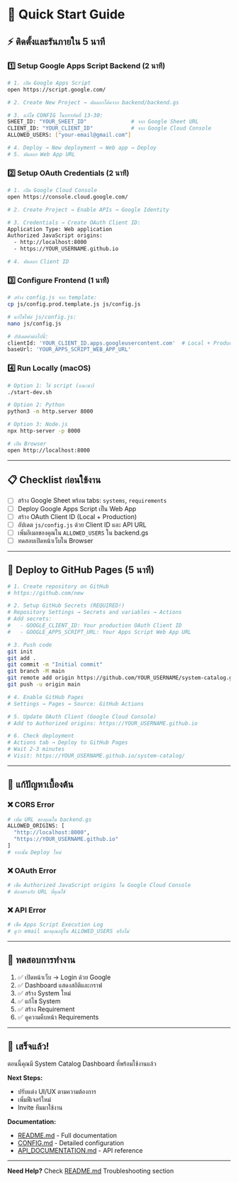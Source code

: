 # 🚀 Quick Start Guide

## ⚡ ติดตั้งและรันภายใน 5 นาที

### 1️⃣ Setup Google Apps Script Backend (2 นาที)

```bash
# 1. เปิด Google Apps Script
open https://script.google.com/

# 2. Create New Project → คัดลอกโค้ดจาก backend/backend.gs

# 3. แก้ไข CONFIG ในบรรทัดที่ 13-30:
SHEET_ID: "YOUR_SHEET_ID"              # จาก Google Sheet URL
CLIENT_ID: "YOUR_CLIENT_ID"            # จาก Google Cloud Console
ALLOWED_USERS: ["your-email@gmail.com"]

# 4. Deploy → New deployment → Web app → Deploy
# 5. คัดลอก Web App URL
```

### 2️⃣ Setup OAuth Credentials (2 นาที)

```bash
# 1. เปิด Google Cloud Console
open https://console.cloud.google.com/

# 2. Create Project → Enable APIs → Google Identity

# 3. Credentials → Create OAuth Client ID:
Application Type: Web application
Authorized JavaScript origins:
  - http://localhost:8000
  - https://YOUR_USERNAME.github.io

# 4. คัดลอก Client ID
```

### 3️⃣ Configure Frontend (1 นาที)

```bash
# สร้าง config.js จาก template:
cp js/config.prod.template.js js/config.js

# แก้ไขไฟล์ js/config.js:
nano js/config.js

# อัปเดตค่าต่อไปนี้:
clientId: 'YOUR_CLIENT_ID.apps.googleusercontent.com'  # Local + Production
baseUrl: 'YOUR_APPS_SCRIPT_WEB_APP_URL'
```

### 4️⃣ Run Locally (macOS)

```bash
# Option 1: ใช้ script (แนะนำ)
./start-dev.sh

# Option 2: Python
python3 -m http.server 8000

# Option 3: Node.js
npx http-server -p 8000

# เปิด Browser
open http://localhost:8000
```

---

## 📋 Checklist ก่อนใช้งาน

- [ ] สร้าง Google Sheet พร้อม tabs: `systems`, `requirements`
- [ ] Deploy Google Apps Script เป็น Web App
- [ ] สร้าง OAuth Client ID (Local + Production)
- [ ] อัปเดต `js/config.js` ด้วย Client ID และ API URL
- [ ] เพิ่มอีเมลของคุณใน `ALLOWED_USERS` ใน backend.gs
- [ ] ทดสอบเปิดหน้าเว็บใน Browser

---

## 🎯 Deploy to GitHub Pages (5 นาที)

```bash
# 1. Create repository on GitHub
# https://github.com/new

# 2. Setup GitHub Secrets (REQUIRED!)
# Repository Settings → Secrets and variables → Actions
# Add secrets:
#   - GOOGLE_CLIENT_ID: Your production OAuth Client ID
#   - GOOGLE_APPS_SCRIPT_URL: Your Apps Script Web App URL

# 3. Push code
git init
git add .
git commit -m "Initial commit"
git branch -M main
git remote add origin https://github.com/YOUR_USERNAME/system-catalog.git
git push -u origin main

# 4. Enable GitHub Pages
# Settings → Pages → Source: GitHub Actions

# 5. Update OAuth Client (Google Cloud Console)
# Add to Authorized origins: https://YOUR_USERNAME.github.io

# 6. Check deployment
# Actions tab → Deploy to GitHub Pages
# Wait 2-3 minutes
# Visit: https://YOUR_USERNAME.github.io/system-catalog/
```

---

## 🐛 แก้ปัญหาเบื้องต้น

### ❌ CORS Error
```bash
# เพิ่ม URL ของคุณใน backend.gs
ALLOWED_ORIGINS: [
  "http://localhost:8000",
  "https://YOUR_USERNAME.github.io"
]
# จากนั้น Deploy ใหม่
```

### ❌ OAuth Error
```bash
# เช็ค Authorized JavaScript origins ใน Google Cloud Console
# ต้องตรงกับ URL ที่คุณใช้
```

### ❌ API Error
```bash
# เช็ค Apps Script Execution Log
# ดูว่า email ของคุณอยู่ใน ALLOWED_USERS หรือไม่
```

---

## 📱 ทดสอบการทำงาน

1. ✅ เปิดหน้าเว็บ → Login ด้วย Google
2. ✅ Dashboard แสดงสถิติและกราฟ
3. ✅ สร้าง System ใหม่
4. ✅ แก้ไข System
5. ✅ สร้าง Requirement
6. ✅ ดูความคืบหน้า Requirements

---

## 🎉 เสร็จแล้ว!

ตอนนี้คุณมี System Catalog Dashboard ที่พร้อมใช้งานแล้ว

**Next Steps:**
- ปรับแต่ง UI/UX ตามความต้องการ
- เพิ่มฟีเจอร์ใหม่
- Invite ทีมมาใช้งาน

**Documentation:**
- [README.md](README.md) - Full documentation
- [CONFIG.md](CONFIG.md) - Detailed configuration
- [API_DOCUMENTATION.md](postman/API_DOCUMENTATION.md) - API reference

---

**Need Help?** Check [README.md](README.md) Troubleshooting section
